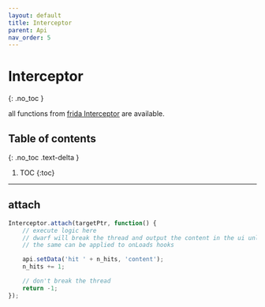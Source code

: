 ```yaml
---
layout: default
title: Interceptor
parent: Api
nav_order: 5
---
```


# Interceptor
{: .no_toc }


all functions from [frida Interceptor](https://www.frida.re/docs/javascript-api#Interceptor) are available.

## Table of contents
{: .no_toc .text-delta }

1. TOC
{:toc}

---

## attach
```javascript
Interceptor.attach(targetPtr, function() {
    // execute logic here
    // dwarf will break the thread and output the content in the ui unless an integer < 0 is returned
    // the same can be applied to onLoads hooks

    api.setData('hit ' + n_hits, 'content');
    n_hits += 1;

    // don't break the thread
    return -1;
});
```
